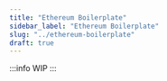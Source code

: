 ```yaml
---
title: "Ethereum Boilerplate"
sidebar_label: "Ethereum Boilerplate"
slug: "../ethereum-boilerplate"
draft: true
---
```


:::info
WIP 
:::


